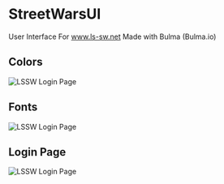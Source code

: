 # StreetWarsUI
User Interface For www.ls-sw.net 
Made with Bulma (Bulma.io)

## Colors
![LSSW Login Page](https://i.imgur.com/26kxOU7.png "Color Scheme")

## Fonts
![LSSW Login Page](https://i.imgur.com/tj3D6sA.png "Fonts")

## Login Page
![LSSW Login Page](https://i.imgur.com/tYRvIrv.png "Login Page")
